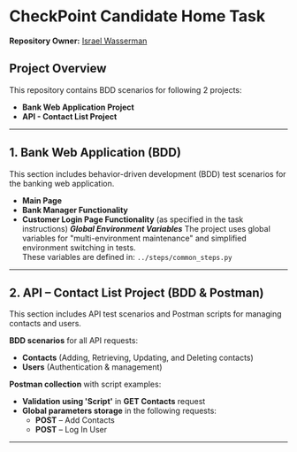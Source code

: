 # CheckPoint Candidate Home Task

**Repository Owner:** [Israel Wasserman](https://www.linkedin.com/in/israel-wasserman/) 

## Project Overview
This repository contains BDD scenarios for following 2 projects:
* **Bank Web Application Project**
* **API - Contact List Project**

---

## 1️. Bank Web Application (BDD)
This section includes behavior-driven development (BDD) test scenarios for the banking web application.

* **Main Page**
* **Bank Manager Functionality**
* **Customer Login Page Functionality** (as specified in the task instructions)
***Global Environment Variables***
The project uses global variables for "multi-environment maintenance" and simplified environment switching in tests.  
These variables are defined in: `../steps/common_steps.py`

---

## 2️. API – Contact List Project (BDD & Postman)
This section includes API test scenarios and Postman scripts for managing contacts and users.

**BDD scenarios** for all API requests:
  - **Contacts** (Adding, Retrieving, Updating, and Deleting contacts)
  - **Users** (Authentication & management)

**Postman collection** with script examples:
  * **Validation using 'Script'** in **GET Contacts** request
  * **Global parameters storage** in the following requests:
    - **POST** – Add Contacts
    - **POST** – Log In User

---
##